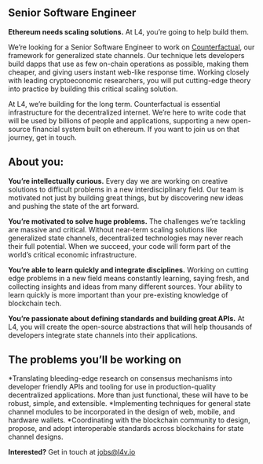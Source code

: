## Senior Software Engineer

**Ethereum needs scaling solutions.** At L4, you’re going to help build them.

We’re looking for a Senior Software Engineer to work on [Counterfactual](http://counterfactual.com/), our framework for generalized state channels. Our technique lets developers build dapps that use as few on-chain operations as possible, making them cheaper, and giving users instant web-like response time. Working closely with leading cryptoeconomic researchers, you will put cutting-edge theory into practice by building this critical scaling solution.

At L4, we’re building for the long term. Counterfactual is essential infrastructure for the decentralized internet. We’re here to write code that will be used by billions of people and applications, supporting a new open-source financial system built on ethereum. If you want to join us on that journey, get in touch. 

## About you:

**You’re intellectually curious.** Every day we are working on creative solutions to difficult problems in a new interdisciplinary field. Our team is motivated not just by building great things, but by discovering new ideas and pushing the state of the art forward.

**You’re motivated to solve huge problems.** The challenges we’re tackling are massive and critical. Without near-term scaling solutions like generalized state channels, decentralized technologies may never reach their full potential. When we succeed, your code will form part of the world’s critical economic infrastructure.

**You’re able to learn quickly and integrate disciplines.** Working on cutting edge problems in a new field means constantly learning, saying fresh, and collecting insights and ideas from many different sources. Your ability to learn quickly is more important than your pre-existing knowledge of blockchain tech.

**You’re passionate about defining standards and building great APIs.** At L4, you will create the open-source abstractions that will help thousands of developers integrate state channels into their applications.

## The problems you’ll be working on

*Translating bleeding-edge research on consensus mechanisms into developer friendly APIs and tooling for use in production-quality decentralized applications. More than just functional, these will have to be robust, simple, and extensible.
*Implementing techniques for general state channel modules to be incorporated in the design of web, mobile, and hardware wallets.
*Coordinating with the blockchain community to design, propose, and adopt interoperable standards across blockchains for state channel designs.

**Interested?** Get in touch at jobs@l4v.io